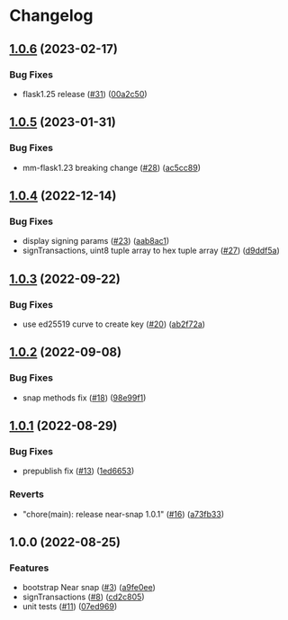 # Changelog

## [1.0.6](https://github.com/ChainSafe/near-snap/compare/near-snap-v1.0.5...near-snap-v1.0.6) (2023-02-17)


### Bug Fixes

* flask1.25 release ([#31](https://github.com/ChainSafe/near-snap/issues/31)) ([00a2c50](https://github.com/ChainSafe/near-snap/commit/00a2c50ab64d2ad6873d297a98ca513079ba38e5))

## [1.0.5](https://github.com/ChainSafe/near-snap/compare/near-snap-v1.0.4...near-snap-v1.0.5) (2023-01-31)


### Bug Fixes

* mm-flask1.23 breaking change ([#28](https://github.com/ChainSafe/near-snap/issues/28)) ([ac5cc89](https://github.com/ChainSafe/near-snap/commit/ac5cc893db1818d095afdf5211ea33d047bdc6af))

## [1.0.4](https://github.com/ChainSafe/near-snap/compare/near-snap-v1.0.3...near-snap-v1.0.4) (2022-12-14)


### Bug Fixes

* display signing params ([#23](https://github.com/ChainSafe/near-snap/issues/23)) ([aab8ac1](https://github.com/ChainSafe/near-snap/commit/aab8ac114ecaf3d2ea63679daa7c09f13c892bc6))
* signTransactions, uint8 tuple array to hex tuple array ([#27](https://github.com/ChainSafe/near-snap/issues/27)) ([d9ddf5a](https://github.com/ChainSafe/near-snap/commit/d9ddf5a468c2870d53668cb4578b4675d9519766))

## [1.0.3](https://github.com/ChainSafe/near-snap/compare/near-snap-v1.0.2...near-snap-v1.0.3) (2022-09-22)


### Bug Fixes

* use ed25519 curve to create key ([#20](https://github.com/ChainSafe/near-snap/issues/20)) ([ab2f72a](https://github.com/ChainSafe/near-snap/commit/ab2f72a0da9db53e18be8fc7bdf1f0553833a1a4))

## [1.0.2](https://github.com/ChainSafe/near-snap/compare/near-snap-v1.0.1...near-snap-v1.0.2) (2022-09-08)


### Bug Fixes

* snap methods fix ([#18](https://github.com/ChainSafe/near-snap/issues/18)) ([98e99f1](https://github.com/ChainSafe/near-snap/commit/98e99f1799b45cfd4140f7fab3e7684cb91dde6a))

## [1.0.1](https://github.com/ChainSafe/near-snap/compare/near-snap-v1.0.0...near-snap-v1.0.1) (2022-08-29)


### Bug Fixes

* prepublish fix ([#13](https://github.com/ChainSafe/near-snap/issues/13)) ([1ed6653](https://github.com/ChainSafe/near-snap/commit/1ed6653760d26ce926bfecf97503c894f7555d34))


### Reverts

* "chore(main): release near-snap 1.0.1" ([#16](https://github.com/ChainSafe/near-snap/issues/16)) ([a73fb33](https://github.com/ChainSafe/near-snap/commit/a73fb333b32c9f2548aa3d91ab127750f520b21a))

## 1.0.0 (2022-08-25)


### Features

* bootstrap Near snap ([#3](https://github.com/ChainSafe/near-snap/issues/3)) ([a9fe0ee](https://github.com/ChainSafe/near-snap/commit/a9fe0ee4c0de63c796f64ba7b4e6f6db4ac8b764))
* signTransactions ([#8](https://github.com/ChainSafe/near-snap/issues/8)) ([cd2c805](https://github.com/ChainSafe/near-snap/commit/cd2c805ebbdaa7e0d0cda6fc4fd13e90dfc90933))
* unit tests ([#11](https://github.com/ChainSafe/near-snap/issues/11)) ([07ed969](https://github.com/ChainSafe/near-snap/commit/07ed9693bf3f1a9be328719ce7bd7b5ce876d760))
